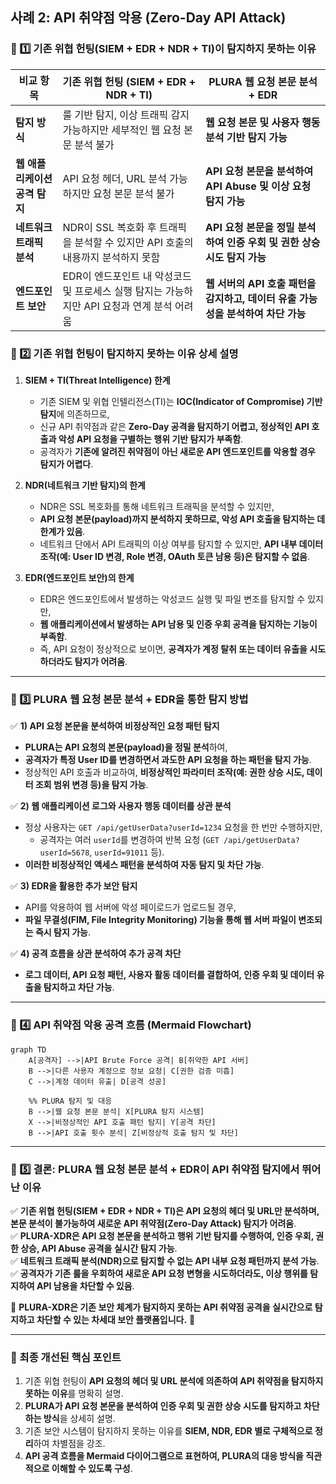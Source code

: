 ## **사례 2: API 취약점 악용 (Zero-Day API Attack)**  

### **📌 1️⃣ 기존 위협 헌팅(SIEM + EDR + NDR + TI)이 탐지하지 못하는 이유**  

| **비교 항목** | **기존 위협 헌팅 (SIEM + EDR + NDR + TI)** | **PLURA 웹 요청 본문 분석 + EDR** |
|----------|-------------------------------|-------------------------------|
| **탐지 방식** | 룰 기반 탐지, 이상 트래픽 감지 가능하지만 세부적인 웹 요청 본문 분석 불가 | **웹 요청 본문 및 사용자 행동 분석 기반 탐지 가능** |
| **웹 애플리케이션 공격 탐지** | API 요청 헤더, URL 분석 가능하지만 요청 본문 분석 불가 | **API 요청 본문을 분석하여 API Abuse 및 이상 요청 탐지 가능** |
| **네트워크 트래픽 분석** | NDR이 SSL 복호화 후 트래픽을 분석할 수 있지만 API 호출의 내용까지 분석하지 못함 | **API 요청 본문을 정밀 분석하여 인증 우회 및 권한 상승 시도 탐지 가능** |
| **엔드포인트 보안** | EDR이 엔드포인트 내 악성코드 및 프로세스 실행 탐지는 가능하지만 API 요청과 연계 분석 어려움 | **웹 서버의 API 호출 패턴을 감지하고, 데이터 유출 가능성을 분석하여 차단 가능** |

### **📌 2️⃣ 기존 위협 헌팅이 탐지하지 못하는 이유 상세 설명**  

1. **SIEM + TI(Threat Intelligence) 한계**  
   - 기존 SIEM 및 위협 인텔리전스(TI)는 **IOC(Indicator of Compromise) 기반 탐지**에 의존하므로,  
   - 신규 API 취약점과 같은 **Zero-Day 공격을 탐지하기 어렵고, 정상적인 API 호출과 악성 API 요청을 구별하는 행위 기반 탐지가 부족함**.  
   - 공격자가 **기존에 알려진 취약점이 아닌 새로운 API 엔드포인트를 악용할 경우 탐지가 어렵다**.  

2. **NDR(네트워크 기반 탐지)의 한계**  
   - NDR은 SSL 복호화를 통해 네트워크 트래픽을 분석할 수 있지만,  
   - **API 요청 본문(payload)까지 분석하지 못하므로, 악성 API 호출을 탐지하는 데 한계가 있음**.  
   - 네트워크 단에서 API 트래픽의 이상 여부를 탐지할 수 있지만, **API 내부 데이터 조작(예: User ID 변경, Role 변경, OAuth 토큰 남용 등)은 탐지할 수 없음**.  

3. **EDR(엔드포인트 보안)의 한계**  
   - EDR은 엔드포인트에서 발생하는 악성코드 실행 및 파일 변조를 탐지할 수 있지만,  
   - **웹 애플리케이션에서 발생하는 API 남용 및 인증 우회 공격을 탐지하는 기능이 부족함**.  
   - 즉, API 요청이 정상적으로 보이면, **공격자가 계정 탈취 또는 데이터 유출을 시도하더라도 탐지가 어려움**.  

---

### **📌 3️⃣ PLURA 웹 요청 본문 분석 + EDR을 통한 탐지 방법**  

✅ **1) API 요청 본문을 분석하여 비정상적인 요청 패턴 탐지**  
   - **PLURA는 API 요청의 본문(payload)을 정밀 분석**하여,  
   - **공격자가 특정 User ID를 변경하면서 과도한 API 요청을 하는 패턴을 탐지 가능**.  
   - 정상적인 API 호출과 비교하여, **비정상적인 파라미터 조작(예: 권한 상승 시도, 데이터 조회 범위 변경 등)을 탐지 가능**.  

✅ **2) 웹 애플리케이션 로그와 사용자 행동 데이터를 상관 분석**  
   - 정상 사용자는 `GET /api/getUserData?userId=1234` 요청을 한 번만 수행하지만,  
     - 공격자는 여러 `userId`를 변경하여 반복 요청 (`GET /api/getUserData?userId=5678`, `userId=91011` 등).  
   - **이러한 비정상적인 액세스 패턴을 분석하여 자동 탐지 및 차단 가능**.  

✅ **3) EDR을 활용한 추가 보안 탐지**  
   - API를 악용하여 웹 서버에 악성 페이로드가 업로드될 경우,  
   - **파일 무결성(FIM, File Integrity Monitoring) 기능을 통해 웹 서버 파일이 변조되는 즉시 탐지 가능**.  

✅ **4) 공격 흐름을 상관 분석하여 추가 공격 차단**  
   - **로그 데이터, API 요청 패턴, 사용자 활동 데이터를 결합하여, 인증 우회 및 데이터 유출을 탐지하고 차단 가능**.  

---

### **📌 4️⃣ API 취약점 악용 공격 흐름 (Mermaid Flowchart)**  
```mermaid
graph TD
    A[공격자] -->|API Brute Force 공격| B[취약한 API 서버]
    B -->|다른 사용자 계정으로 정보 요청| C[권한 검증 미흡]
    C -->|계정 데이터 유출| D[공격 성공]

    %% PLURA 탐지 및 대응
    B -->|웹 요청 본문 분석| X[PLURA 탐지 시스템]
    X -->|비정상적인 API 호출 패턴 탐지| Y[공격 차단]
    B -->|API 호출 횟수 분석| Z[비정상적 호출 탐지 및 차단]
```

---

### **📌 5️⃣ 결론: PLURA 웹 요청 본문 분석 + EDR이 API 취약점 탐지에서 뛰어난 이유**  
✅ **기존 위협 헌팅(SIEM + EDR + NDR + TI)은 API 요청의 헤더 및 URL만 분석하며, 본문 분석이 불가능하여 새로운 API 취약점(Zero-Day Attack) 탐지가 어려움**.  
✅ **PLURA-XDR은 API 요청 본문을 분석하고 행위 기반 탐지를 수행하여, 인증 우회, 권한 상승, API Abuse 공격을 실시간 탐지 가능**.  
✅ **네트워크 트래픽 분석(NDR)으로 탐지할 수 없는 API 내부 요청 패턴까지 분석 가능**.  
✅ **공격자가 기존 룰을 우회하여 새로운 API 요청 변형을 시도하더라도, 이상 행위를 탐지하여 API 남용을 차단할 수 있음**.  

🔹 **PLURA-XDR은 기존 보안 체계가 탐지하지 못하는 API 취약점 공격을 실시간으로 탐지하고 차단할 수 있는 차세대 보안 플랫폼입니다.** 🚀  

---

### **📌 최종 개선된 핵심 포인트**  
1. 기존 위협 헌팅이 **API 요청의 헤더 및 URL 분석에 의존하여 API 취약점을 탐지하지 못하는 이유**를 명확히 설명.  
2. **PLURA가 API 요청 본문을 분석하여 인증 우회 및 권한 상승 시도를 탐지하고 차단하는 방식**을 상세히 설명.  
3. 기존 보안 시스템이 탐지하지 못하는 이유를 **SIEM, NDR, EDR 별로 구체적으로 정리**하여 차별점을 강조.  
4. **API 공격 흐름을 Mermaid 다이어그램으로 표현하여, PLURA의 대응 방식을 직관적으로 이해할 수 있도록 구성**.  
